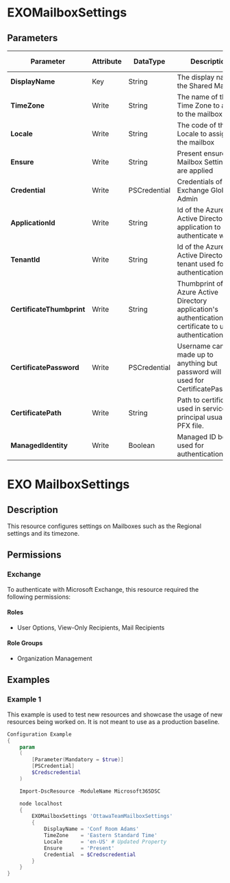 ﻿# EXOMailboxSettings

## Parameters

| Parameter | Attribute | DataType | Description | Allowed Values |
| --- | --- | --- | --- | --- |
| **DisplayName** | Key | String | The display name of the Shared Mailbox | |
| **TimeZone** | Write | String | The name of the Time Zone to assign to the mailbox | |
| **Locale** | Write | String | The code of the Locale to assign to the mailbox | |
| **Ensure** | Write | String | Present ensures the Mailbox Settings are applied | `Present` |
| **Credential** | Write | PSCredential | Credentials of the Exchange Global Admin | |
| **ApplicationId** | Write | String | Id of the Azure Active Directory application to authenticate with. | |
| **TenantId** | Write | String | Id of the Azure Active Directory tenant used for authentication. | |
| **CertificateThumbprint** | Write | String | Thumbprint of the Azure Active Directory application's authentication certificate to use for authentication. | |
| **CertificatePassword** | Write | PSCredential | Username can be made up to anything but password will be used for CertificatePassword | |
| **CertificatePath** | Write | String | Path to certificate used in service principal usually a PFX file. | |
| **ManagedIdentity** | Write | Boolean | Managed ID being used for authentication. | |

# EXO MailboxSettings

## Description

This resource configures settings on Mailboxes
such as the Regional settings and its timezone.

## Permissions

### Exchange

To authenticate with Microsoft Exchange, this resource required the following permissions:

#### Roles

- User Options, View-Only Recipients, Mail Recipients

#### Role Groups

- Organization Management

## Examples

### Example 1

This example is used to test new resources and showcase the usage of new resources being worked on.
It is not meant to use as a production baseline.

```powershell
Configuration Example
{
    param
    (
        [Parameter(Mandatory = $true)]
        [PSCredential]
        $Credscredential
    )

    Import-DscResource -ModuleName Microsoft365DSC

    node localhost
    {
        EXOMailboxSettings 'OttawaTeamMailboxSettings'
        {
            DisplayName = 'Conf Room Adams'
            TimeZone    = 'Eastern Standard Time'
            Locale      = 'en-US' # Updated Property
            Ensure      = 'Present'
            Credential  = $Credscredential
        }
    }
}
```

